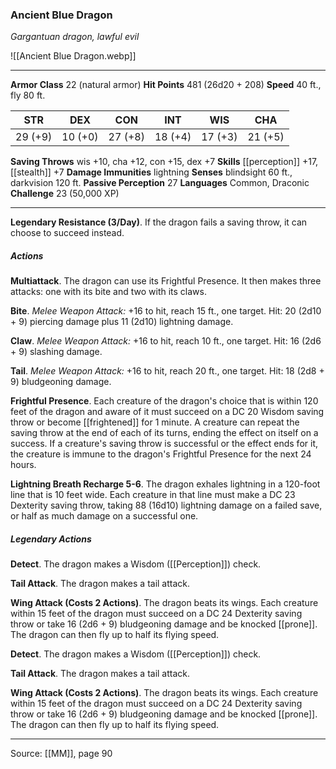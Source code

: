 ### Ancient Blue Dragon
_Gargantuan dragon, lawful evil_

![[Ancient Blue Dragon.webp]]




---

**Armor Class** 22 (natural armor)
**Hit Points** 481 (26d20 + 208)
**Speed** 40 ft., fly 80 ft.

| STR     | DEX     | CON     | INT     | WIS     | CHA     |
|---------|---------|---------|---------|---------|---------|
| 29 (+9) | 10 (+0) | 27 (+8) | 18 (+4) | 17 (+3) | 21 (+5) |

**Saving Throws** wis +10, cha +12, con +15, dex +7
**Skills** [[perception]] +17, [[stealth]] +7
**Damage Immunities** lightning
**Senses** blindsight 60 ft., darkvision 120 ft.
**Passive Perception** 27
**Languages** Common, Draconic
**Challenge** 23 (50,000 XP)

---

**Legendary Resistance (3/Day)**. If the dragon fails a saving throw, it can choose to succeed instead.

##### Actions
**Multiattack**. The dragon can use its Frightful Presence. It then makes three attacks: one with its bite and two with its claws.

**Bite**. _Melee Weapon Attack:_ +16 to hit, reach 15 ft., one target. Hit: 20 (2d10 + 9) piercing damage plus 11 (2d10) lightning damage.

**Claw**. _Melee Weapon Attack:_ +16 to hit, reach 10 ft., one target. Hit: 16 (2d6 + 9) slashing damage.

**Tail**. _Melee Weapon Attack:_ +16 to hit, reach 20 ft., one target. Hit: 18 (2d8 + 9) bludgeoning damage.

**Frightful Presence**. Each creature of the dragon's choice that is within 120 feet of the dragon and aware of it must succeed on a DC 20 Wisdom saving throw or become [[frightened]] for 1 minute. A creature can repeat the saving throw at the end of each of its turns, ending the effect on itself on a success. If a creature's saving throw is successful or the effect ends for it, the creature is immune to the dragon's Frightful Presence for the next 24 hours.

**Lightning Breath Recharge 5-6**. The dragon exhales lightning in a 120-foot line that is 10 feet wide. Each creature in that line must make a DC 23 Dexterity saving throw, taking 88 (16d10) lightning damage on a failed save, or half as much damage on a successful one.

##### Legendary Actions
**Detect**. The dragon makes a Wisdom ([[Perception]]) check.

**Tail Attack**. The dragon makes a tail attack.

**Wing Attack (Costs 2 Actions)**. The dragon beats its wings. Each creature within 15 feet of the dragon must succeed on a DC 24 Dexterity saving throw or take 16 (2d6 + 9) bludgeoning damage and be knocked [[prone]]. The dragon can then fly up to half its flying speed.

**Detect**. The dragon makes a Wisdom ([[Perception]]) check.

**Tail Attack**. The dragon makes a tail attack.

**Wing Attack (Costs 2 Actions)**. The dragon beats its wings. Each creature within 15 feet of the dragon must succeed on a DC 24 Dexterity saving throw or take 16 (2d6 + 9) bludgeoning damage and be knocked [[prone]]. The dragon can then fly up to half its flying speed.


---

Source: [[MM]], page 90
